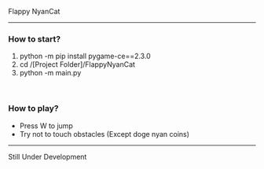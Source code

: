 <p>Flappy NyanCat</p> 
<hr> 
<h3>How to start?</h3>
<ol>
  <li>python -m pip install pygame-ce==2.3.0</li>
  <li>cd /[Project Folder]/FlappyNyanCat</li> 
  <li>python -m main.py</li>
</ol>
<br>
<h3>How to play?</h3>
<ul>
  <li>Press W to jump</li>
  <li>Try not to touch obstacles (Except doge nyan coins)</li>
</ul>
<hr>

<p>Still Under Development</p>
